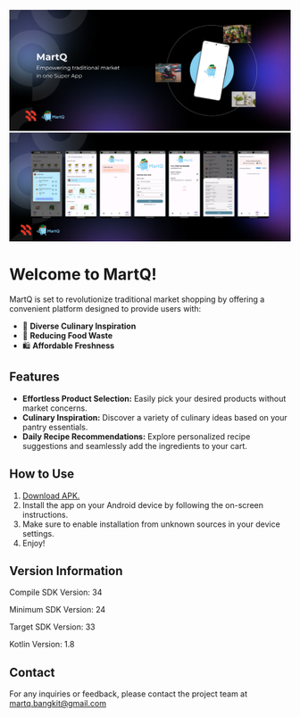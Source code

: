 ![MartQ Banner](MartQ[0].png)
![MartQ Banner](MartQ[1].png)

# Welcome to MartQ!
MartQ is set to revolutionize traditional market shopping by offering a convenient platform designed to provide users with:
- 🍲 **Diverse Culinary Inspiration**
- 🌽 **Reducing Food Waste**
- 🛍 **Affordable Freshness**

## Features
- **Effortless Product Selection:** Easily pick your desired products without market concerns.
- **Culinary Inspiration:** Discover a variety of culinary ideas based on your pantry essentials.
- **Daily Recipe Recommendations:** Explore personalized recipe suggestions and seamlessly add the ingredients to your cart.

## How to Use
1. [Download APK.](https://drive.google.com/file/d/1-hp4fzYQMPO2mxwsWlWecoaJnG34Mr8-/view?usp=sharing)
2. Install the app on your Android device by following the on-screen instructions.
3. Make sure to enable installation from unknown sources in your device settings.
4. Enjoy!

## Version Information
Compile SDK Version: 34

Minimum SDK Version: 24

Target SDK Version: 33

Kotlin Version: 1.8

## Contact
For any inquiries or feedback, please contact the project team at [martq.bangkit@gmail.com](mailto:martq.bangkit@gmail.com)
